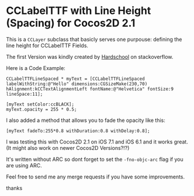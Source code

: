 CCLabelTTF with Line Height (Spacing) for Cocos2D 2.1
====================


This is a `CCLayer` subclass that basicly serves one purpouse: defining the line height for CCLabelTTF Fields.

The first Version was kindly created by [Hardschool](http://stackoverflow.com/users/1040805/hardschool) on stackoverflow.

Here is a Code Example:

	CCLabelTTFLineSpaced * myText = [CCLabelTTFLineSpaced labelWithString:@"Hello" dimensions:CGSizeMake(230,70) hAlignment:kCCTextAlignmentLeft fontName:@"Helvetica" fontSize:9 lineSpace:11];
	 
	[myText setColor:ccBLACK];	
	myText.opacity = 255 * 0.5;
	 
	 
	 
I also added a method that allows you to fade the opacity like this:

	[myText fadeTo:255*0.8 withDuration:0.8 withDelay:0.8];


I was testing this with Cocos2D 2.1 on iOS 7.1 and iOS 6.1 and it works great.
(It might also work on newer Cocos2D Versions?!?)


It's written without ARC so dont forget to set the `-fno-objc-arc` flag if you are using ARC.

Feel free to send me any merge requests if you have some improvements.

thanks

